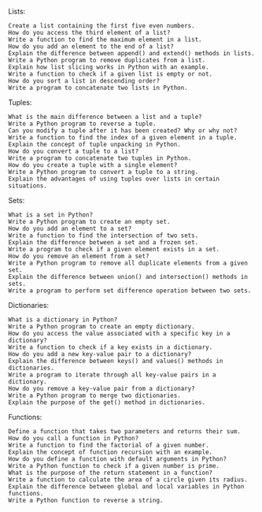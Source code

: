 Lists:

    Create a list containing the first five even numbers.
    How do you access the third element of a list?
    Write a function to find the maximum element in a list.
    How do you add an element to the end of a list?
    Explain the difference between append() and extend() methods in lists.
    Write a Python program to remove duplicates from a list.
    Explain how list slicing works in Python with an example.
    Write a function to check if a given list is empty or not.
    How do you sort a list in descending order?
    Write a program to concatenate two lists in Python.

Tuples:

    What is the main difference between a list and a tuple?
    Write a Python program to reverse a tuple.
    Can you modify a tuple after it has been created? Why or why not?
    Write a function to find the index of a given element in a tuple.
    Explain the concept of tuple unpacking in Python.
    How do you convert a tuple to a list?
    Write a program to concatenate two tuples in Python.
    How do you create a tuple with a single element?
    Write a Python program to convert a tuple to a string.
    Explain the advantages of using tuples over lists in certain situations.

Sets:

    What is a set in Python?
    Write a Python program to create an empty set.
    How do you add an element to a set?
    Write a function to find the intersection of two sets.
    Explain the difference between a set and a frozen set.
    Write a program to check if a given element exists in a set.
    How do you remove an element from a set?
    Write a Python program to remove all duplicate elements from a given set.
    Explain the difference between union() and intersection() methods in sets.
    Write a program to perform set difference operation between two sets.

Dictionaries:

    What is a dictionary in Python?
    Write a Python program to create an empty dictionary.
    How do you access the value associated with a specific key in a dictionary?
    Write a function to check if a key exists in a dictionary.
    How do you add a new key-value pair to a dictionary?
    Explain the difference between keys() and values() methods in dictionaries.
    Write a program to iterate through all key-value pairs in a dictionary.
    How do you remove a key-value pair from a dictionary?
    Write a Python program to merge two dictionaries.
    Explain the purpose of the get() method in dictionaries.

Functions:

    Define a function that takes two parameters and returns their sum.
    How do you call a function in Python?
    Write a function to find the factorial of a given number.
    Explain the concept of function recursion with an example.
    How do you define a function with default arguments in Python?
    Write a Python function to check if a given number is prime.
    What is the purpose of the return statement in a function?
    Write a function to calculate the area of a circle given its radius.
    Explain the difference between global and local variables in Python functions.
    Write a Python function to reverse a string.
